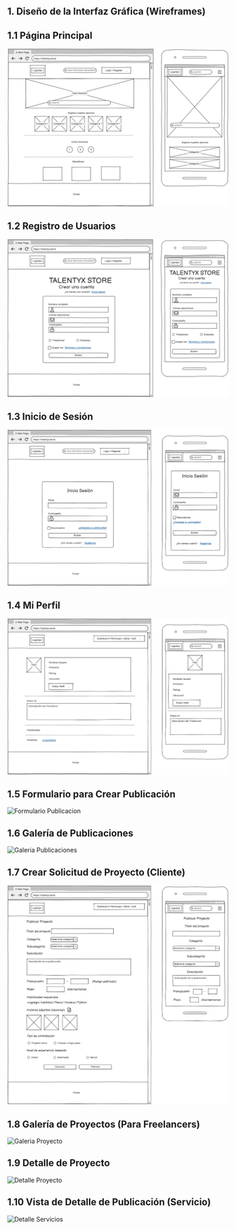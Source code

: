 ## 1. Diseño de la Interfaz Gráfica (Wireframes)

## 1.1 Página Principal

![Pagina Principal](../assets/img/home.png)

## 1.2 Registro de Usuarios

![Registro Usuario](../assets/img/Registro%20Usuario.png)

## 1.3 Inicio de Sesión

![Inicio de Sesion](../assets/img/Inicio%20Sesion.png)

## 1.4 Mi Perfil

![Mi Perfil](../assets/img/Mi%20Perfil.png)

## 1.5 Formulario para Crear Publicación

![Formulario Publicacion](../assets/img/Formulario%20para%20Crear%20Publicación.png)

## 1.6 Galería de Publicaciones

![Galeria Publicaciones](../assets/img/Galería%20de%20Publicaciones.png)

## 1.7 Crear Solicitud de Proyecto (Cliente)

![Solicitud Proyecto](../assets/img/Crear%20Solicitud%20de%20Proyecto%20(Cliente).png)

## 1.8 Galería de Proyectos (Para Freelancers)

![Galeria Proyecto](../assets/img/Galería%20de%20Proyectos%20(Para%20Freelancers).png)

## 1.9 Detalle de Proyecto

![Detalle Proyecto](../assets/img/Detalle%20de%20Publicación%20(Proyecto).png)

## 1.10 Vista de Detalle de Publicación (Servicio)

![Detalle Servicios](../assets/img/Detalle%20de%20Publicación%20(Servicio).png)

